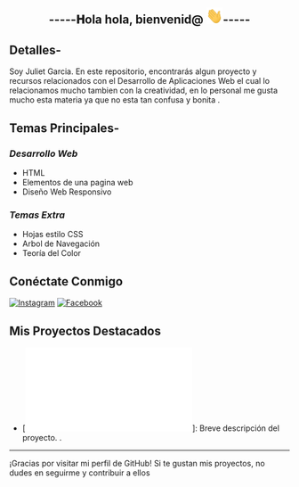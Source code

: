 <div align="center">
<h2> -----𝐇ola hola, bienvenid@ <img src="https://github.com/ABSphreak/ABSphreak/blob/master/gifs/Hi.gif" width="30px">-----</h2>
</div>

## Detalles-

Soy Juliet Garcia. En este repositorio, encontrarás algun proyecto y recursos relacionados con el Desarrollo de Aplicaciones Web el cual lo relacionamos mucho tambien con la creatividad, en lo personal me gusta mucho esta materia ya que no esta tan confusa y bonita .

## Temas Principales-

###  *Desarrollo Web*
- HTML
- Elementos de una pagina web
- Diseño Web Responsivo

### *Temas Extra*
- Hojas estilo CSS
- Arbol de Navegación
- Teoría del Color


## Conéctate Conmigo

[![Instagram](https://img.shields.io/badge/Instagram-%23E4405F.svg?style=for-the-badge&logo=Instagram&logoColor=white)]( https://www.instagram.com/ykl_mgt?igsh=MTRuMDJ5enJ3dHFqcQ%3D%3D&utm_source=qr)
[![Facebook](https://img.shields.io/badge/Facebook-%231877F2.svg?style=for-the-badge&logo=Facebook&logoColor=white)](https://www.facebook.com/itkayul.montes?mibextid=LQQJ4d)

## Mis Proyectos Destacados

- [![Proyecto ](file:///D:/PRACTICAS/Turismo.html)]: Breve descripción del proyecto.
.

---

¡Gracias por visitar mi perfil de GitHub! Si te gustan mis proyectos, no dudes en seguirme y contribuir a ellos
    
